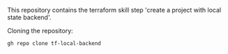 This repository contains the terraform skill step 'create a project with local state backend'.

Cloning the repository:

````
gh repo clone tf-local-backend
````
